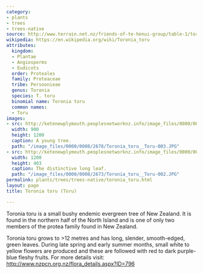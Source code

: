 ```yaml
---
category:
- plants
- trees
- trees-native
source: http://www.terrain.net.nz/friends-of-te-henui-group/table-1/toronia-toru-toru.html
wikipedia: https://en.wikipedia.org/wiki/Toronia_toru
attributes:
  kingdom:
  - Plantae
  - Angiosperms
  - Eudicots
  order: Proteales
  family: Proteaceae
  tribe: Persoonieae
  genus: Toronia
  species: T. toru
  binomial name: Toronia toru
  common names:
  - Toru
images:
- src: http://ketenewplymouth.peoplesnetworknz.info/image_files/0000/0008/2678/Toronia_toru__Toru-003.JPG
  width: 900
  height: 1200
  caption: A young tree.
  path: "/image_files/0000/0008/2678/Toronia_toru__Toru-003.JPG"
- src: http://ketenewplymouth.peoplesnetworknz.info/image_files/0000/0008/2673/Toronia_toru__Toru-002.JPG
  width: 1200
  height: 403
  caption: The distinctive long leaf.
  path: "/image_files/0000/0008/2673/Toronia_toru__Toru-002.JPG"
permalink: plants/trees/trees-native/toronia_toru.html
layout: page
title: Toronia toru (Toru)

---
```

Toronia toru is a small bushy endemic evergreen tree of New Zealand. It is found in the northern half of the North Island and is one of only two members of the protea family found in New Zealand. 

Toronia toru grows to >12 metres and has long, slender, smooth-edged, green leaves. During late spring and early summer months, small white to yellow flowers are produced and these are followed with red to dark purple-blue fleshy fruits. 
For more details visit: <a href="http://www.nzpcn.org.nz/flora_details.aspx?ID=796" target="_blank">http://www.nzpcn.org.nz/flora_details.aspx?ID=796</a>
